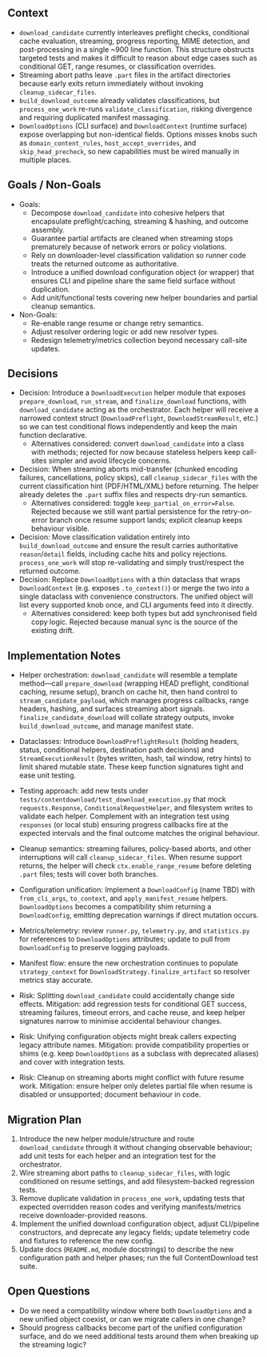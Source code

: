 ## Context
- `download_candidate` currently interleaves preflight checks, conditional cache evaluation, streaming, progress reporting, MIME detection, and post-processing in a single ~900 line function. This structure obstructs targeted tests and makes it difficult to reason about edge cases such as conditional GET, range resumes, or classification overrides.
- Streaming abort paths leave `.part` files in the artifact directories because early exits return immediately without invoking `cleanup_sidecar_files`.
- `build_download_outcome` already validates classifications, but `process_one_work` re-runs `validate_classification`, risking divergence and requiring duplicated manifest massaging.
- `DownloadOptions` (CLI surface) and `DownloadContext` (runtime surface) expose overlapping but non-identical fields. Options misses knobs such as `domain_content_rules`, `host_accept_overrides`, and `skip_head_precheck`, so new capabilities must be wired manually in multiple places.

## Goals / Non-Goals
- Goals:
  - Decompose `download_candidate` into cohesive helpers that encapsulate preflight/caching, streaming & hashing, and outcome assembly.
  - Guarantee partial artifacts are cleaned when streaming stops prematurely because of network errors or policy violations.
  - Rely on downloader-level classification validation so runner code treats the returned outcome as authoritative.
  - Introduce a unified download configuration object (or wrapper) that ensures CLI and pipeline share the same field surface without duplication.
  - Add unit/functional tests covering new helper boundaries and partial cleanup semantics.
- Non-Goals:
  - Re-enable range resume or change retry semantics.
  - Adjust resolver ordering logic or add new resolver types.
  - Redesign telemetry/metrics collection beyond necessary call-site updates.

## Decisions
- Decision: Introduce a `DownloadExecution` helper module that exposes `prepare_download`, `run_stream`, and `finalize_download` functions, with `download_candidate` acting as the orchestrator. Each helper will receive a narrowed context struct (`DownloadPreflight`, `DownloadStreamResult`, etc.) so we can test conditional flows independently and keep the main function declarative.
  - Alternatives considered: convert `download_candidate` into a class with methods; rejected for now because stateless helpers keep call-sites simpler and avoid lifecycle concerns.
- Decision: When streaming aborts mid-transfer (chunked encoding failures, cancellations, policy skips), call `cleanup_sidecar_files` with the current classification hint (PDF/HTML/XML) before returning. The helper already deletes the `.part` suffix files and respects dry-run semantics.
  - Alternatives considered: toggle `keep_partial_on_error=False`. Rejected because we still want partial persistence for the retry-on-error branch once resume support lands; explicit cleanup keeps behaviour visible.
- Decision: Move classification validation entirely into `build_download_outcome` and ensure the result carries authoritative `reason`/`detail` fields, including cache hits and policy rejections. `process_one_work` will stop re-validating and simply trust/respect the returned outcome.
- Decision: Replace `DownloadOptions` with a thin dataclass that wraps `DownloadContext` (e.g. exposes `.to_context()`) or merge the two into a single dataclass with convenience constructors. The unified object will list every supported knob once, and CLI arguments feed into it directly.
  - Alternatives considered: keep both types but add synchronised field copy logic. Rejected because manual sync is the source of the existing drift.

## Implementation Notes
- Helper orchestration: `download_candidate` will resemble a template method—call `prepare_download` (wrapping HEAD preflight, conditional caching, resume setup), branch on cache hit, then hand control to `stream_candidate_payload`, which manages progress callbacks, range headers, hashing, and surfaces streaming abort signals. `finalize_candidate_download` will collate strategy outputs, invoke `build_download_outcome`, and manage manifest state.
- Dataclasses: Introduce `DownloadPreflightResult` (holding headers, status, conditional helpers, destination path decisions) and `StreamExecutionResult` (bytes written, hash, tail window, retry hints) to limit shared mutable state. These keep function signatures tight and ease unit testing.
- Testing approach: add new tests under `tests/contentdownload/test_download_execution.py` that mock `requests.Response`, `ConditionalRequestHelper`, and filesystem writes to validate each helper. Complement with an integration test using `responses` (or local stub) ensuring progress callbacks fire at the expected intervals and the final outcome matches the original behaviour.
- Cleanup semantics: streaming failures, policy-based aborts, and other interruptions will call `cleanup_sidecar_files`. When resume support returns, the helper will check `ctx.enable_range_resume` before deleting `.part` files; tests will cover both branches.
- Configuration unification: Implement a `DownloadConfig` (name TBD) with `from_cli_args`, `to_context`, and `apply_manifest_resume` helpers. `DownloadOptions` becomes a compatibility shim returning a `DownloadConfig`, emitting deprecation warnings if direct mutation occurs.
- Metrics/telemetry: review `runner.py`, `telemetry.py`, and `statistics.py` for references to `DownloadOptions` attributes; update to pull from `DownloadConfig` to preserve logging payloads.
- Manifest flow: ensure the new orchestration continues to populate `strategy_context` for `DownloadStrategy.finalize_artifact` so resolver metrics stay accurate.

- Risk: Splitting `download_candidate` could accidentally change side effects. Mitigation: add regression tests for conditional GET success, streaming failures, timeout errors, and cache reuse, and keep helper signatures narrow to minimise accidental behaviour changes.
- Risk: Unifying configuration objects might break callers expecting legacy attribute names. Mitigation: provide compatibility properties or shims (e.g. keep `DownloadOptions` as a subclass with deprecated aliases) and cover with integration tests.
- Risk: Cleanup on streaming aborts might conflict with future resume work. Mitigation: ensure helper only deletes partial file when resume is disabled or unsupported; document behaviour in code.

## Migration Plan
1. Introduce the new helper module/structure and route `download_candidate` through it without changing observable behaviour; add unit tests for each helper and an integration test for the orchestrator.
2. Wire streaming abort paths to `cleanup_sidecar_files`, with logic conditioned on resume settings, and add filesystem-backed regression tests.
3. Remove duplicate validation in `process_one_work`, updating tests that expected overridden reason codes and verifying manifests/metrics receive downloader-provided reasons.
4. Implement the unified download configuration object, adjust CLI/pipeline constructors, and deprecate any legacy fields; update telemetry code and fixtures to reference the new config.
5. Update docs (`README.md`, module docstrings) to describe the new configuration path and helper phases; run the full ContentDownload test suite.

## Open Questions
- Do we need a compatibility window where both `DownloadOptions` and a new unified object coexist, or can we migrate callers in one change?
- Should progress callbacks become part of the unified configuration surface, and do we need additional tests around them when breaking up the streaming logic?
